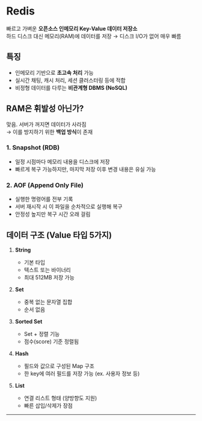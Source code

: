 # Redis

빠르고 가벼운 **오픈소스 인메모리 Key-Value 데이터 저장소**  
하드 디스크 대신 메모리(RAM)에 데이터를 저장 → 디스크 I/O가 없어 매우 빠름

## 특징
- 인메모리 기반으로 **초고속 처리** 가능
- 실시간 채팅, 캐시 처리, 세션 클러스터링 등에 적합
- 비정형 데이터를 다루는 **비관계형 DBMS (NoSQL)**

## RAM은 휘발성 아닌가?
맞음. 서버가 꺼지면 데이터가 사라짐  
→ 이를 방지하기 위한 **백업 방식**이 존재

### 1. Snapshot (RDB)
- 일정 시점마다 메모리 내용을 디스크에 저장
- 빠르게 복구 가능하지만, 마지막 저장 이후 변경 내용은 유실 가능

### 2. AOF (Append Only File)
- 실행한 명령어를 전부 기록
- 서버 재시작 시 이 파일을 순차적으로 실행해 복구
- 안정성 높지만 복구 시간 오래 걸림

## 데이터 구조 (Value 타입 5가지)
1. **String**
   - 기본 타입
   - 텍스트 또는 바이너리
   - 최대 512MB 저장 가능

2. **Set**
   - 중복 없는 문자열 집합
   - 순서 없음

3. **Sorted Set**
   - Set + 정렬 기능
   - 점수(score) 기준 정렬됨

4. **Hash**
   - 필드와 값으로 구성된 Map 구조
   - 한 key에 여러 필드를 저장 가능 (ex. 사용자 정보 등)

5. **List**
   - 연결 리스트 형태 (양방향도 지원)
   - 빠른 삽입/삭제가 장점

---
